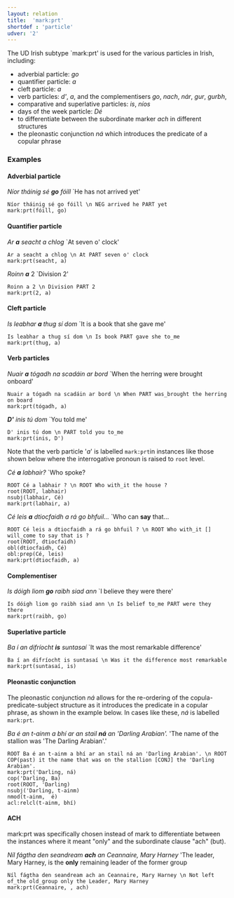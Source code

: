 ```yaml
---
layout: relation
title:  'mark:prt'
shortdef : 'particle'
udver: '2'
---
```


The UD Irish subtype `mark:prt' is used for the various particles in Irish, including:

* adverbial particle: _go_
* quantifier particle: _a_
* cleft particle: _a_
* verb particles: _d'_, _a_, and the complementisers _go_, _nach_, _nár_, _gur_, _gurbh_, 
* comparative and superlative particles: _is_, _níos_
* days of the week particle: _Dé_
* to differentiate between the subordinate marker _ach_ in different structures 
* the pleonastic conjunction _ná_ which introduces the predicate of a copular phrase


### Examples

#### Adverbial particle

_Níor tháinig sé <b>go</b> fóill_ `He has not arrived yet'
~~~ sdparse
Níor tháinig sé go fóill \n NEG arrived he PART yet
mark:prt(fóill, go)
~~~ 

#### Quantifier particle

_Ar <b>a</b> seacht a chlog_ `At seven o' clock'

~~~ sdparse
Ar a seacht a chlog \n At PART seven o' clock
mark:prt(seacht, a)
~~~

_Roinn <b>a</b>_ 2 `Division 2'

~~~ sdparse
Roinn a 2 \n Division PART 2
mark:prt(2, a)
~~~

#### Cleft particle

_Is leabhar <b>a </b>thug sí dom_ `It is a book that she gave me'

~~~ sdparse
Is leabhar a thug sí dom \n Is book PART gave she to_me
mark:prt(thug, a)
~~~


#### Verb particles

_Nuair <b>a</b> tógadh na scadáin ar bord_ `When the herring were brought onboard'

~~~ sdparse
Nuair a tógadh na scadáin ar bord \n When PART was_brought the herring on board
mark:prt(tógadh, a)
~~~

_<b>D'</b> inis tú dom_ `You told me'

~~~ sdparse
D' inis tú dom \n PART told you to_me
mark:prt(inis, D')
~~~

Note that the verb particle '_a_' is labelled `mark:prt`in instances like those shown below where the interrogative pronoun is raised to `root` level.

_Cé <b>a</b> labhair?_ `Who spoke?

~~~ sdparse
ROOT Cé a labhair ? \n ROOT Who with_it the house ?
root(ROOT, labhair)
nsubj(labhair, Cé)
mark:prt(labhair, a)
~~~

_Cé leis <b>a</b> dtiocfaidh a rá go bhfuil…_ `Who can <b>say</b> that...

~~~ sdparse
ROOT Cé leis a dtiocfaidh a rá go bhfuil ? \n ROOT Who with_it [] will_come to say that is ?
root(ROOT, dtiocfaidh)
obl(dtiocfaidh, Cé)
obl:prep(Cé, leis)
mark:prt(dtiocfaidh, a)
~~~

#### Complementiser

_Is dóigh liom <b>go</b> raibh siad ann_ `I believe they were there'

~~~ sdparse
Is dóigh liom go raibh siad ann \n Is belief to_me PART were they there
mark:prt(raibh, go)
~~~

#### Superlative particle

_Ba í an difríocht <b>is</b> suntasaí_ `It was the most remarkable difference'

~~~ sdparse
Ba í an difríocht is suntasaí \n Was it the difference most remarkable
mark:prt(suntasaí, is)
~~~

#### Pleonastic conjunction

The pleonastic conjunction _ná_ allows for the re-ordering of the copula-predicate-subject structure as it introduces the predicate in a copular phrase, as shown in the example below. In cases like these, _ná_ is labelled `mark:prt`.

_Ba é an t-ainm a bhí ar an stail <b>ná</b> an 'Darling Arabian'._ 'The name of the stallion was 'The Darling Arabian'.'

~~~ sdparse
ROOT Ba é an t-ainm a bhí ar an stail ná an 'Darling Arabian'. \n ROOT COP(past) it the name that was on the stallion [CONJ] the 'Darling Arabian'.
mark:prt('Darling, ná)
cop('Darling, Ba)
root(ROOT, 'Darling)
nsubj('Darling, t-ainm)
nmod(t-ainm,  é)
acl:relcl(t-ainm, bhí)
~~~

#### ACH

mark:prt was specifically chosen instead of mark to differentiate between the instances where it meant "only" and the subordinate clause "ach" (but).

_Níl fágtha den seandream <b>ach</b> an Ceannaire, Mary Harney_ 'The leader, Mary Harney, is the <b>only</b> remaining leader of the former group

~~~ sdparse
Níl fágtha den seandream ach an Ceannaire, Mary Harney \n Not left of_the old_group only the Leader, Mary Harney
mark:prt(Ceannaire, , ach)
~~~
<!-- Interlanguage links updated Po 11. listopadu 2024, 20:11:01 CET -->
